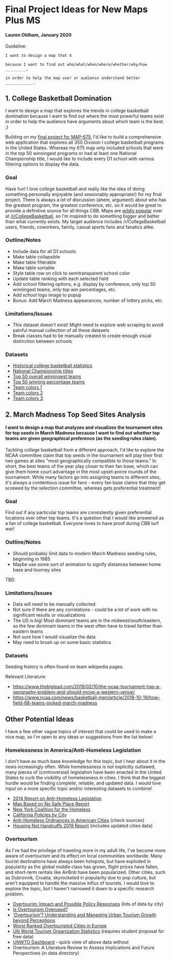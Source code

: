 # Final Project Ideas for New Maps Plus MS
#### Lauren Oldham, January 2020

Guideline:
```
I want to design a map that X

because I want to find out who/what/when/where/whether/why/how _________,

in order to help the map user or audience understand better ____________.
```
## 1. College Basketball Domination
I want to design a map that explores the trends in college basketball domination because I want to find out where the most powerful teams exist in order to help the audience have arguments about which team is the best. ;)
 
Building on my [final project for MAP-675](https://laurenoldham1202.github.io/ncaam-basketball/), I'd like to build a 
comprehensive web application that explores all 350 Division I college basketball programs in the United States. Whereas 
my 675 map only included schools that were in the top 50 winningest programs or had at least one National Championship 
title, I would like to include every D1 school with various filtering options to display the data.

### Goal
Have fun! I love college basketball and really like the idea of doing something personally enjoyable (and seasonably appropriate!) for my final project.
There is always a lot of discussion (ahem, argument) about who has the greatest program, the greatest conference, etc. so it would be great to provide a definitive source for all things CBB.
Maps are [wildly popular](https://www.reddit.com/r/CollegeBasketball/search?q=map&restrict_sr=on) over at [/r/CollegeBasketball](https://www.reddit.com/r/CollegeBasketball/), so I'm inspired to do something bigger and better than what currently exists.
My target audience includes /r/CollegeBasketball users, friends, coworkers, family, casual sports fans and fanatics alike.

### Outline/Notes
* Include data for all D1 schools
* Make table collapsible
* Make table filterable
* Make table sortable
* Style table row on click to semitransparent school color
* Update table ranking with each selected field
* Add school filtering options, e.g. display by conference, only top 50 winningest teams, only top win percentages, etc. 
* Add school logo image to popup
* Bonus: Add March Madness appearances, number of lottery picks, etc.

### Limitations/Issues
* This dataset doesn't exist! Might need to explore web scraping to avoid painful manual collection of all these datasets
* Break classes had to be manually created to create enough visual distinction between schools

### Datasets
* [Historical college basketball statistics](https://www.sports-reference.com/cbb/schools/)
* [National Championship titles](https://en.wikipedia.org/wiki/NCAA_Division_I_Men%27s_Basketball_Tournament)
* [Top 50 overall winningest teams](https://en.wikipedia.org/wiki/List_of_teams_with_the_most_victories_in_NCAA_Division_I_men%27s_college_basketball)
* [Top 50 winning percentage teams](https://en.wikipedia.org/wiki/List_of_teams_with_the_highest_winning_percentage_in_NCAA_Division_I_men%27s_college_basketball)
* [Team colors 1](https://en.wikipedia.org/wiki/Module:College_color)
* [Team colors 2](https://teamcolorcodes.com/ncaa-color-codes/)
* [Team colors 3](https://usteamcolors.com/ncaa-division-1/)

## 2. March Madness Top Seed Sites Analysis
#### I want to design a map that analyzes and visualizes the tournament sites for top seeds in March Madness because I want to find out whether top teams are given geographical preference (as the seeding rules claim).

Tackling college basketball from a different approach, I'd like to explore the NCAA committee claim that top seeds in 
the tournament will play their first two games at sites "most geographically compatible to those teams." 
In short, the best teams of the year play closer to their fan base, which can give them home court advantage in the most 
upset-prone rounds of the tournament. While many factors go into assigning teams to different sites, it's always a 
contentious issue for fans - every fan base claims that they get screwed by the selection committee, whereas <opposing 
team I hate> gets preferential treatment! 

### Goal
Find out if any particular top teams are consistently given preferential locations over other top teams. It's a question
that I would like answered as a fan of college basketball. Everyone loves to have proof during CBB turf war!

### Outline/Notes
* Should probably limit data to modern March Madness seeding rules, beginning in 1985
* Maybe use some sort of animation to signify distances between home base and tourney sites

TBD

### Limitations/Issues
* Data will need to be manually collected
* Not sure if there are any correlations - could be a lot of work with no significant results or visualizations
* The US is big! Most dominant teams are in the midwest/south/eastern, so the few dominant teams in the west often have 
to travel farther than eastern teams
* Not sure how I would visualize the data
* May need to brush up on some basic statistics

### Datasets
Seeding history is often found on team wikipedia pages.

Relevant Literature:
* https://www.thebiglead.com/2019/02/10/the-ncaa-tournament-has-a-geography-problem-and-should-move-a-western-venue/
* https://www.ncaa.com/news/basketball-men/article/2018-10-19/how-field-68-teams-picked-march-madness

## Other Potential Ideas
I have a few other vague topics of interest that could be used to make a nice map, so I'm open to any ideas or 
suggestions from the list below!

### Homelessness in America/Anti-Homeless Legislation
I don't have as much base knowledge for this topic, but I hear about it in the news increasingly often. 
While homelessness is not explicitly outlawed, many pieces of (controversial) legislation have been enacted in the 
United States to curb the visibility of homelessness in cities. I think that the biggest hurdle would be finding 
complete, reliable, and updated data. I would love input on a more specific topic and/or interesting datasets to combine!

* [2014 Report on Anti-Homeless Legislation](https://nlchp.org/wp-content/uploads/2019/02/No_Safe_Place.pdf)
* [Map Based on No Safe Place Report](https://www.pbs.org/newshour/nation/interactive-map-number-of-u-s-cities-criminalizing-homelessness-doubles)
* [New York Coalition for the Homeless](https://www.coalitionforthehomeless.org/)
* [California Policies by City](http://wraphome.org/wp-content/uploads/2016/06/NVL-Update-2016_Final.pdf)
* [Anti-Homeless Ordinances in American Cities](https://www.researchgate.net/publication/325718729_Anti-Homeless_Ordinances_in_American_Cities) (check sources)
* [Housing Not Handcuffs 2019 Report](http://nlchp.org/wp-content/uploads/2019/12/HOUSING-NOT-HANDCUFFS-2019-FINAL.pdf) (includes updated cities data)

### Overtourism
As I've had the privilege of traveling more in my adult life, I've become more aware of overtourism and its effect on 
local communities worldwide. Many tourist destinations have always been hotspots, but have exploded in popularity as the
global middle class has grown, flight prices have fallen, and short-term rentals like AirBnb have been popularized. 
Other cities, such as Dubrovnik, Croatia, skyrocketed in popularity due to pop culture, but aren't equipped to handle 
the massive influx of tourists. I would love to explore the topic, but I haven't narrowed it down to a specific research 
problem.

* [Overtourim: Impact and Possible Policy Responses](https://www.europarl.europa.eu/RegData/etudes/STUD/2018/629184/IPOL_STU(2018)629184_EN.pdf) (lots of data by city)
* [Is Overtourism Overused?](https://www.researchgate.net/publication/329159594_Is_Overtourism_Overused_Understanding_the_Impact_of_Tourism_in_a_City_Context)
* [‘Overtourism’? Understanding and Managing Urban Tourism Growth beyond Perceptions](https://www.e-unwto.org/doi/pdf/10.18111/9789284420070)
* [Worst Ranked Overtouristed Cities in Europe](https://www.statista.com/statistics/778687/overtourism-worst-european-cities/)
* [UN World Tourism Organization Statistics](https://www.unwto.org/data) (requires student proposal for free data)
* [UNWTO Dashboard](https://www.unwto.org/unwto-tourism-dashboard) - quick view of above data without 
* Overtourism: A Literature Review to Assess Implications and Future Perspectives (in data directory)
